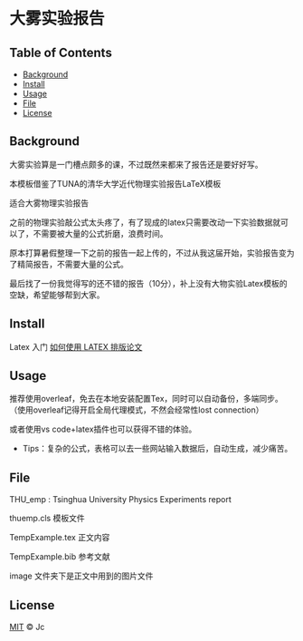 # 大雾实验报告

## Table of Contents

- [Background](#background)
- [Install](#install)
- [Usage](#usage)
- [File](#File)
- [License](#license)

## Background

大雾实验算是一门槽点颇多的课，不过既然来都来了报告还是要好好写。

本模板借鉴了TUNA的清华大学近代物理实验报告LaTeX模板

适合大雾物理实验报告

之前的物理实验敲公式太头疼了，有了现成的latex只需要改动一下实验数据就可以了，不需要被大量的公式折磨，浪费时间。

原本打算暑假整理一下之前的报告一起上传的，不过从我这届开始，实验报告变为了精简报告，不需要大量的公式。

最后找了一份我觉得写的还不错的报告（10分），补上没有大物实验Latex模板的空缺，希望能够帮到大家。

## Install

Latex 入门 [如何使用 LATEX 排版论文](https://stu.cs.tsinghua.edu.cn/~harry/latex-talk.pdf)


## Usage

推荐使用overleaf，免去在本地安装配置Tex，同时可以自动备份，多端同步。（使用overleaf记得开启全局代理模式，不然会经常性lost connection）

或者使用vs code+latex插件也可以获得不错的体验。

- Tips：复杂的公式，表格可以去一些网站输入数据后，自动生成，减少痛苦。

## File

THU_emp : Tsinghua University Physics Experiments report

thuemp.cls 模板文件

TempExample.tex 正文内容

TempExample.bib 参考文献

image 文件夹下是正文中用到的图片文件

## License

[MIT](LICENSE) © Jc